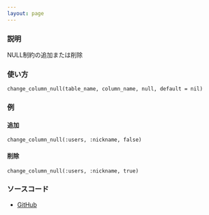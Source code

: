 ```yaml
---
layout: page
---
```

### 説明
NULL制約の追加または削除

### 使い方
    change_column_null(table_name, column_name, null, default = nil)

### 例
#### 追加
    change_column_null(:users, :nickname, false)

#### 削除
    change_column_null(:users, :nickname, true)

### ソースコード
* [GitHub](https://github.com/rails/rails/blob/f33d52c95217212cbacc8d5e44b5a8e3cdc6f5b3/activerecord/lib/active_record/connection_adapters/abstract/schema_statements.rb#L661)